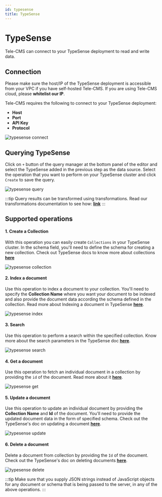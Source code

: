 ```yaml
---
id: typesense
title: TypeSense
---
```


# TypeSense

Tele-CMS can connect to your TypeSense deployment to read and write data.

## Connection

Please make sure the host/IP of the TypeSense deployment is accessible from your VPC if you have self-hosted Tele-CMS. If you are using Tele-CMS cloud, please **whitelist our IP**.

Tele-CMS requires the following to connect to your TypeSense deployment:

- **Host**
- **Port**
- **API Key**
- **Protocol**

<div style={{textAlign: 'center'}}>

<img className="screenshot-full" src="/img/datasource-reference/typesense/connect.png" alt="typesense connect" />

</div>

## Querying TypeSense

Click on `+` button of the query manager at the bottom panel of the editor and select the TypeSense added in the previous step as the data source.
Select the operation that you want to perform on your TypeSense cluster and click `Create` to save the query.

<div style={{textAlign: 'center'}}>

<img className="screenshot-full" src="/img/datasource-reference/typesense/query.png" alt="typesense query" />

</div>

:::tip
Query results can be transformed using transformations. Read our transformations documentation to see how: **[link](/docs/tutorial/transformations)**
:::

## Supported operations

#### 1. Create a Collection

With this operation you can easily create `Collections` in your TypeSense cluster. In the schema field, you'll need to define the schema for creating a new collection. Check out TypeSense docs to know more about collections **[here](https://typesense.org/docs/0.22.2/api/collections.html#create-a-collection)**

<img className="screenshot-full" src="/img/datasource-reference/typesense/collection.png" alt="typesense collection" />

#### 2. Index a document

Use this operation to index a document to your collection. You'll need to specify the **Collection Name** where you want your document to be indexed and also provide the document data according the schema defined in the collection. Read more about Indexing a document in TypeSense **[here](
https://typesense.org/docs/0.22.2/api/documents.html#index-a-single-document)**.

<img className="screenshot-full" src="/img/datasource-reference/typesense/index.png" alt="typesense index" />

#### 3. Search

Use this operation to perform a search within the specified collection. Know more about the search parameters in the TypeSense doc **[here](https://typesense.org/docs/0.22.2/api/documents.html#search)**.

<img className="screenshot-full" src="/img/datasource-reference/typesense/search.png" alt="typesense search" />

#### 4. Get a document

Use this operation to fetch an individual document in a collection by providing the `id` of the document. Read more about it **[here](https://typesense.org/docs/0.22.2/api/documents.html#retrieve-a-document)**.

<img className="screenshot-full" src="/img/datasource-reference/typesense/get.png" alt="typesense get"/>

#### 5. Update a document

Use this operation to update an individual document by providing the **Collection Name** and **Id** of the document. You'll need to provide the updated document data in the form of specified schema. Check out the TypeSense's doc on updating a document **[here](https://typesense.org/docs/0.22.2/api/documents.html#update-a-document)**.

<img className="screenshot-full" src="/img/datasource-reference/typesense/update.png" alt="typesense update" />

#### 6. Delete a document

Delete a document from collection by providing the `Id` of the document. Check out the TypeSense's doc on deleting documents **[here](https://typesense.org/docs/0.22.2/api/documents.html#delete-documents)**.

<img className="screenshot-full" src="/img/datasource-reference/typesense/delete.png" alt="typesense delete" />

:::tip
Make sure that you supply JSON strings instead of JavaScript objects for any document or schema that is being passed to the server, in any of the above operations.
:::
